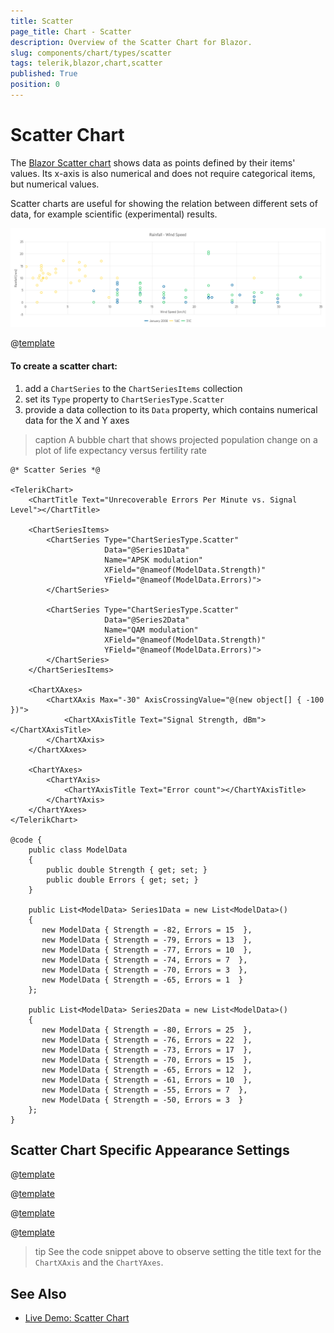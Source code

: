 ```yaml
---
title: Scatter
page_title: Chart - Scatter
description: Overview of the Scatter Chart for Blazor.
slug: components/chart/types/scatter
tags: telerik,blazor,chart,scatter
published: True
position: 0
---
```


# Scatter Chart

The <a href="https://www.telerik.com/blazor-ui/scatter-chart" target="_blank">Blazor Scatter chart</a> shows data as points defined by their items' values. Its x-axis is also numerical and does not require categorical items, but numerical values.

Scatter charts are useful for showing the relation between different sets of data, for example scientific (experimental) results.

![scatter chart](images/scatter-chart.png)

@[template](/_contentTemplates/chart/link-to-basics.md#understand-basics-and-databinding-first)

#### To create a scatter chart:

1. add a `ChartSeries` to the `ChartSeriesItems` collection
2. set its `Type` property to `ChartSeriesType.Scatter`
3. provide a data collection to its `Data` property, which contains numerical data for the X and Y axes


>caption A bubble chart that shows projected population change on a plot of life expectancy versus fertility rate

````CSHTML
@* Scatter Series *@

<TelerikChart>
    <ChartTitle Text="Unrecoverable Errors Per Minute vs. Signal Level"></ChartTitle>

    <ChartSeriesItems>
        <ChartSeries Type="ChartSeriesType.Scatter"
                     Data="@Series1Data"
                     Name="APSK modulation"
                     XField="@nameof(ModelData.Strength)"
                     YField="@nameof(ModelData.Errors)">
        </ChartSeries>

        <ChartSeries Type="ChartSeriesType.Scatter"
                     Data="@Series2Data"
                     Name="QAM modulation"
                     XField="@nameof(ModelData.Strength)"
                     YField="@nameof(ModelData.Errors)">
        </ChartSeries>
    </ChartSeriesItems>

    <ChartXAxes>
        <ChartXAxis Max="-30" AxisCrossingValue="@(new object[] { -100 })">
            <ChartXAxisTitle Text="Signal Strength, dBm"></ChartXAxisTitle>
        </ChartXAxis>
    </ChartXAxes>

    <ChartYAxes>
        <ChartYAxis>
            <ChartYAxisTitle Text="Error count"></ChartYAxisTitle>
        </ChartYAxis>
    </ChartYAxes>
</TelerikChart>

@code {
    public class ModelData
    {
        public double Strength { get; set; }
        public double Errors { get; set; }
    }

    public List<ModelData> Series1Data = new List<ModelData>()
    {
       new ModelData { Strength = -82, Errors = 15  },
       new ModelData { Strength = -79, Errors = 13  },
       new ModelData { Strength = -77, Errors = 10  },
       new ModelData { Strength = -74, Errors = 7  },
       new ModelData { Strength = -70, Errors = 3  },
       new ModelData { Strength = -65, Errors = 1  }
    };

    public List<ModelData> Series2Data = new List<ModelData>()
    {
       new ModelData { Strength = -80, Errors = 25  },
       new ModelData { Strength = -76, Errors = 22  },
       new ModelData { Strength = -73, Errors = 17  },
       new ModelData { Strength = -70, Errors = 15  },
       new ModelData { Strength = -65, Errors = 12  },
       new ModelData { Strength = -61, Errors = 10  },
       new ModelData { Strength = -55, Errors = 7  },
       new ModelData { Strength = -50, Errors = 3  }
    };
}
````


## Scatter Chart Specific Appearance Settings

@[template](/_contentTemplates/chart/link-to-basics.md#markers-line-scatter)

@[template](/_contentTemplates/chart/link-to-basics.md#color-line-scatter)

@[template](/_contentTemplates/chart/link-to-basics.md#configurable-nested-chart-settings)

@[template](/_contentTemplates/chart/link-to-basics.md#configurable-nested-chart-settings-numerical)

>tip See the code snippet above to observe setting the title text for the `ChartXAxis` and the `ChartYAxes`.

## See Also

  * [Live Demo: Scatter Chart](https://demos.telerik.com/blazor-ui/chart/scatter-chart)
